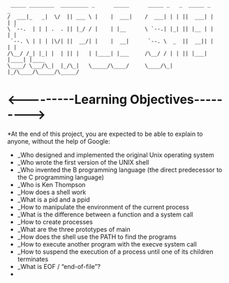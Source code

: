 ```
 _____ ________  _________ _      _____      _____ _   _  _____ _      _     
/  ___|_   _|  \/  || ___ \ |    |  ___|    /  ___| | | ||  ___| |    | |    
\ `--.  | | | .  . || |_/ / |    | |__      \ `--.| |_| || |__ | |    | |    
 `--. \ | | | |\/| ||  __/| |    |  __|      `--. \  _  ||  __|| |    | |    
/\__/ /_| |_| |  | || |   | |____| |___     /\__/ / | | || |___| |____| |____
\____/ \___/\_|  |_/\_|   \_____/\____/     \____/\_| |_/\____/\_____/\_____/
```
# <---------Learning Objectives--------->
*At the end of this project, you are expected to be able to explain to anyone, without the help of Google:
* _Who designed and implemented the original Unix operating system
* _Who wrote the first version of the UNIX shell
* _Who invented the B programming language (the direct predecessor to the C programming language)
* _Who is Ken Thompson
* _How does a shell work
* _What is a pid and a ppid
* _How to manipulate the environment of the current process
* _What is the difference between a function and a system call
* _How to create processes
* _What are the three prototypes of main
* _How does the shell use the PATH to find the programs
* _How to execute another program with the execve system call
* _How to suspend the execution of a process until one of its children terminates
* _What is EOF / “end-of-file”?
* 